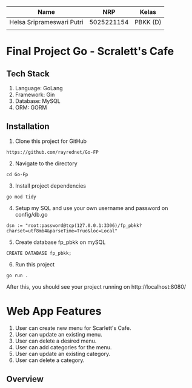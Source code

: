 | Name           | NRP        | Kelas     |
| ---            | ---        | ----------|
| Helsa Sriprameswari Putri | 5025221154 | PBKK (D) |
| |  | |

# Final Project Go - Scralett's Cafe

## Tech Stack
1. Language: GoLang
2. Framework: Gin
3. Database: MySQL
4. ORM: GORM

## Installation
1. Clone this project for GitHub
```
https://github.com/rayrednet/Go-FP
```

2. Navigate to the directory
```
cd Go-Fp
```
3. Install project dependencies
```
go mod tidy
```
4. Setup my SQL and use your own username and password on config/db.go
```
dsn := "root:password@tcp(127.0.0.1:3306)/fp_pbkk?charset=utf8mb4&parseTime=True&loc=Local"
```

5. Create database fp_pbkk on mySQL
```
CREATE DATABASE fp_pbkk;
```

6. Run this project
```
go run .
```
After this, you should see your project running on http://localhost:8080/

# Web App Features

1. User can create new menu for Scarlett's Cafe.
2. User can update an existing menu.
3. User can delete a desired menu.
4. User can add categories for the menu.
5. User can update an existing category.
6. User can delete a category.


## Overview

